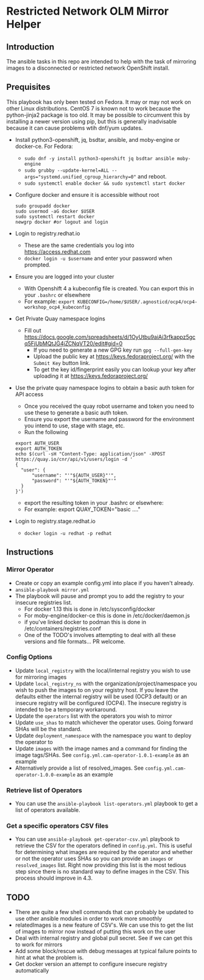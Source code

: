 # Restricted Network OLM Mirror Helper

## Introduction

The ansible tasks in this repo are intended to help with the task of mirroring images to a disconnected or restricted network OpenShift install.

## Prequisites
This playbook has only been tested on Fedora. It may or may not work on other Linux distributions. CentOS 7 is known not to work because the python-jinja2 package is too old. It may be possible to circumvent this by installing a newer version using pip, but this is generally inadvisable because it can cause problems wtih dnf/yum updates.

* Install python3-openshift, jq, bsdtar, ansible, and moby-engine or docker-ce. For Fedora:
  * `sudo dnf -y install python3-openshift jq bsdtar ansible moby-engine`
  * `sudo grubby --update-kernel=ALL --args="systemd.unified_cgroup_hierarchy=0"` and reboot.
  * `sudo systemctl enable docker && sudo systemctl start docker`

* Configure docker and ensure it is accessible without root
  ```
  sudo groupadd docker
  sudo usermod -aG docker $USER
  sudo systemctl restart docker
  newgrp docker #or logout and login
  ```

* Login to registry.redhat.io
  * These are the same credentials you log into https://access.redhat.com
  * `docker login -u $username` and enter your password when prompted.

* Ensure you are logged into your cluster
  * With Openshift 4 a kubeconfig file is created. You can export this in your `.bashrc` or elsewhere
  * For example: `export KUBECONFIG=/home/$USER/.agnosticd/ocp4/ocp4-workshop_ocp4_kubeconfig`

* Get Private Quay namespace logins
  * Fill out https://docs.google.com/spreadsheets/d/1OyUtbu9aiAi3rfkappz5gcq5FjUbMQtJG4jZCNqVT20/edit#gid=0
    * If you need to generate a new GPG key run `gpg --full-gen-key`
    * Upload the public key at https://keys.fedoraproject.org/ with the `Submit Key` button link.
    * To get the key id/fingerprint easily you can lookup your key after uploading it at https://keys.fedoraproject.org/

* Use the private quay namespace logins to obtain a basic auth token for API access
  * Once you received the quay robot username and token you need to use these to generate a basic auth token.
  * Ensure you export the username and password for the environment you intend to use, stage with stage, etc.
  * Run the following

  `export AUTH_USER`  
  `export AUTH_TOKEN`  
  `echo $(curl -sH "Content-Type: application/json" -XPOST https://quay.io/cnr/api/v1/users/login -d '`  
  `{`  
  `  "user": {`  
  `      "username": "'"${AUTH_USER}"'",`  
  `      "password": "'"${AUTH_TOKEN}"'"`  
  `  }`  
  `}')`  
  
  * export the resulting token in your .bashrc or elsewhere:
  * For example: export QUAY_TOKEN="basic ...."

* Login to registry.stage.redhat.io
  *  `docker login -u redhat -p redhat`

## Instructions
### Mirror Operator
* Create or copy an example config.yml into place if you haven't already.
* `ansible-playbook mirror.yml`
* The playbook will pause and prompt you to add the registry to your insecure registries list.
  * For docker 1.13 this is done in /etc/sysconfig/docker
  * For moby-engine/docker-ce this is done in /etc/docker/daemon.js
  * if you've linked docker to podman this is done in /etc/containers/registries.conf
  * One of the TODO's involves attempting to deal with all these versions and file formats... PR welcome.

### Config Options
* Update `local_registry` with the local/internal registry you wish to use for mirroring images
* Update `local_registry_ns` with the organization/project/namespace you wish to push the images to on your registry host. If you leave the defaults either the internal registry will be used (OCP3 default) or an insecure registry will be configured (OCP4). The insecure registry is intended to be a temporary workaround.
* Update the `operators` list with the operators you wish to mirror
* Update `use_shas` to match whichever the operator uses. Going forward SHAs will be the standard.
* Update `deployment_namespace` with the namespace you want to deploy the operator to
* Update `images` with the image names and a command for finding the image tags/SHAs. See `config.yml.cam-operator-1.0.1-example` as an example
* Alternatively provide a list of resolved_images. See `config.yml.cam-operator-1.0.0-example` as an example

### Retrieve list of Operators
* You can use the `ansible-playbook list-operators.yml` playbook to get a list of operators available.

### Get a specific operators CSV files
* You can use `ansible-playbook get-operator-csv.yml` playbook to retrieve the CSV for the operators defined in `config.yml`. This is useful for determining what images are required by the operator and whether or not the operator uses SHAs so you can provide an `images` or `resolved_images` list. Right now providing this list is the most tedious step since there is no standard way to define images in the CSV. This process should improve in 4.3.

## TODO
* There are quite a few shell commands that can probably be updated to use other ansible modules in order to work more smoothly
* relatedImages is a new feature of CSV's. We can use this to get the list of images to mirror now instead of putting this work on the user
* Deal with internal registry and global pull secret. See if we can get this to work for mirrors
* Add some block/rescue with debug messages at typical failure points to hint at what the problem is.
* Get docker version an attempt to configure insecure registry automatically
